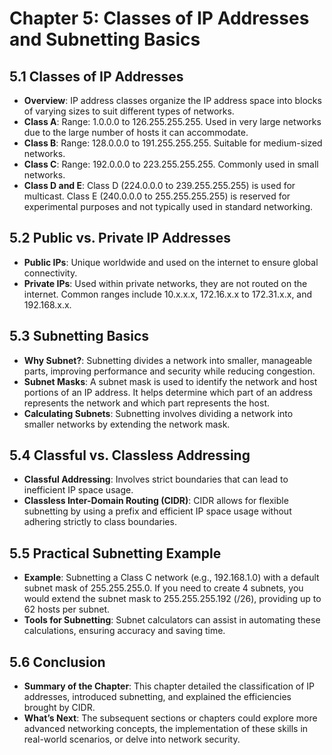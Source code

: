 
# Chapter 5: Classes of IP Addresses and Subnetting Basics

## 5.1 Classes of IP Addresses
- **Overview**: IP address classes organize the IP address space into blocks of varying sizes to suit different types of networks.
- **Class A**: Range: 1.0.0.0 to 126.255.255.255. Used in very large networks due to the large number of hosts it can accommodate.
- **Class B**: Range: 128.0.0.0 to 191.255.255.255. Suitable for medium-sized networks.
- **Class C**: Range: 192.0.0.0 to 223.255.255.255. Commonly used in small networks.
- **Class D and E**: Class D (224.0.0.0 to 239.255.255.255) is used for multicast. Class E (240.0.0.0 to 255.255.255.255) is reserved for experimental purposes and not typically used in standard networking.

## 5.2 Public vs. Private IP Addresses
- **Public IPs**: Unique worldwide and used on the internet to ensure global connectivity.
- **Private IPs**: Used within private networks, they are not routed on the internet. Common ranges include 10.x.x.x, 172.16.x.x to 172.31.x.x, and 192.168.x.x.

## 5.3 Subnetting Basics
- **Why Subnet?**: Subnetting divides a network into smaller, manageable parts, improving performance and security while reducing congestion.
- **Subnet Masks**: A subnet mask is used to identify the network and host portions of an IP address. It helps determine which part of an address represents the network and which part represents the host.
- **Calculating Subnets**: Subnetting involves dividing a network into smaller networks by extending the network mask.

## 5.4 Classful vs. Classless Addressing
- **Classful Addressing**: Involves strict boundaries that can lead to inefficient IP space usage.
- **Classless Inter-Domain Routing (CIDR)**: CIDR allows for flexible subnetting by using a prefix and efficient IP space usage without adhering strictly to class boundaries.

## 5.5 Practical Subnetting Example
- **Example**: Subnetting a Class C network (e.g., 192.168.1.0) with a default subnet mask of 255.255.255.0. If you need to create 4 subnets, you would extend the subnet mask to 255.255.255.192 (/26), providing up to 62 hosts per subnet.
- **Tools for Subnetting**: Subnet calculators can assist in automating these calculations, ensuring accuracy and saving time.

## 5.6 Conclusion
- **Summary of the Chapter**: This chapter detailed the classification of IP addresses, introduced subnetting, and explained the efficiencies brought by CIDR.
- **What’s Next**: The subsequent sections or chapters could explore more advanced networking concepts, the implementation of these skills in real-world scenarios, or delve into network security.


